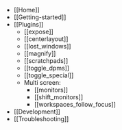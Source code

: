- [[Home]]
- [[Getting-started]]
- [[Plugins]]
    - [[expose]]
    - [[centerlayout]]
    - [[lost_windows]]
    - [[magnify]]
    - [[scratchpads]]
    - [[toggle_dpms]]
    - [[toggle_special]]
    - Multi screen:
        - [[monitors]]
        - [[shift_monitors]]
        - [[workspaces_follow_focus]]
- [[Development]]
- [[Troubleshooting]]


